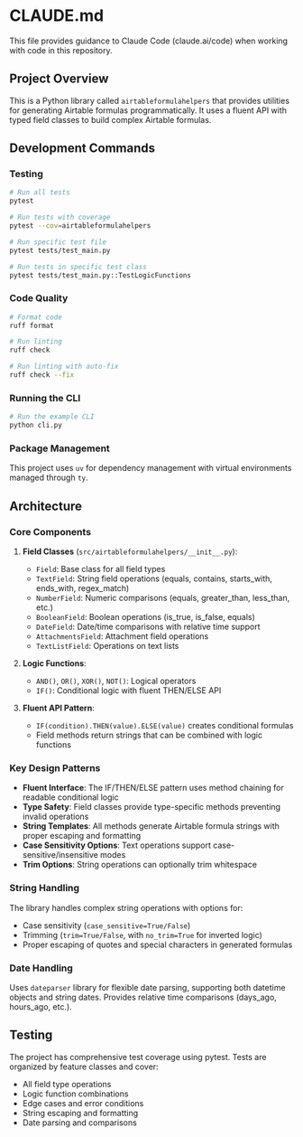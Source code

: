 # CLAUDE.md

This file provides guidance to Claude Code (claude.ai/code) when working with code in this repository.

## Project Overview

This is a Python library called `airtableformulahelpers` that provides utilities for generating Airtable formulas programmatically. It uses a fluent API with typed field classes to build complex Airtable formulas.

## Development Commands

### Testing
```bash
# Run all tests
pytest

# Run tests with coverage
pytest --cov=airtableformulahelpers

# Run specific test file
pytest tests/test_main.py

# Run tests in specific test class
pytest tests/test_main.py::TestLogicFunctions
```

### Code Quality
```bash
# Format code
ruff format

# Run linting
ruff check

# Run linting with auto-fix
ruff check --fix
```

### Running the CLI
```bash
# Run the example CLI
python cli.py
```

### Package Management
This project uses `uv` for dependency management with virtual environments managed through `ty`.

## Architecture

### Core Components

1. **Field Classes** (`src/airtableformulahelpers/__init__.py`):
   - `Field`: Base class for all field types
   - `TextField`: String field operations (equals, contains, starts_with, ends_with, regex_match)
   - `NumberField`: Numeric comparisons (equals, greater_than, less_than, etc.)
   - `BooleanField`: Boolean operations (is_true, is_false, equals)
   - `DateField`: Date/time comparisons with relative time support
   - `AttachmentsField`: Attachment field operations
   - `TextListField`: Operations on text lists

2. **Logic Functions**:
   - `AND()`, `OR()`, `XOR()`, `NOT()`: Logical operators
   - `IF()`: Conditional logic with fluent THEN/ELSE API

3. **Fluent API Pattern**:
   - `IF(condition).THEN(value).ELSE(value)` creates conditional formulas
   - Field methods return strings that can be combined with logic functions

### Key Design Patterns

- **Fluent Interface**: The IF/THEN/ELSE pattern uses method chaining for readable conditional logic
- **Type Safety**: Field classes provide type-specific methods preventing invalid operations
- **String Templates**: All methods generate Airtable formula strings with proper escaping and formatting
- **Case Sensitivity Options**: Text operations support case-sensitive/insensitive modes
- **Trim Options**: String operations can optionally trim whitespace

### String Handling

The library handles complex string operations with options for:
- Case sensitivity (`case_sensitive=True/False`)
- Trimming (`trim=True/False`, with `no_trim=True` for inverted logic)
- Proper escaping of quotes and special characters in generated formulas

### Date Handling

Uses `dateparser` library for flexible date parsing, supporting both datetime objects and string dates. Provides relative time comparisons (days_ago, hours_ago, etc.).

## Testing

The project has comprehensive test coverage using pytest. Tests are organized by feature classes and cover:
- All field type operations
- Logic function combinations
- Edge cases and error conditions
- String escaping and formatting
- Date parsing and comparisons
